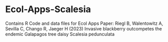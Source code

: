 # Ecol-Apps-Scalesia
Contains R Code and data files for Ecol Apps Paper:
Riegl B, Walentowitz A, Sevilla C, Chango R, Jaeger H (2023) Invasive blackberry outcompetes the endemic Galapagos tree daisy Scalesia pedunculata

